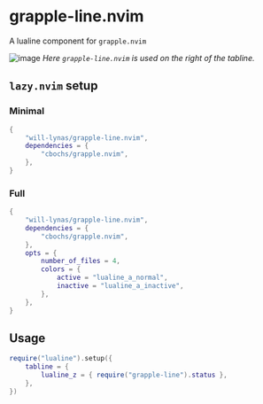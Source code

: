 # grapple-line.nvim

A lualine component for `grapple.nvim`

![image](https://github.com/will-lynas/grapple-line.nvim/assets/43895423/d94783c7-dbef-4c91-bc61-00cb1dd2e581)
_Here `grapple-line.nvim` is used on the right of the tabline._

## `lazy.nvim` setup

### Minimal

```lua
{
	"will-lynas/grapple-line.nvim",
	dependencies = {
		"cbochs/grapple.nvim",
	},
}
```

### Full

```lua
{
	"will-lynas/grapple-line.nvim",
	dependencies = {
		"cbochs/grapple.nvim",
	},
	opts = {
	    number_of_files = 4,
	    colors = {
            active = "lualine_a_normal",
            inactive = "lualine_a_inactive",
        },
	},
}
```

## Usage

```lua
require("lualine").setup({
	tabline = {
		lualine_z = { require("grapple-line").status },
	},
})
```
